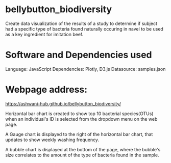 # bellybutton_biodiversity
Create data visualization of the results of a study to determine if subject had a specific type of bacteria found naturally occuring in navel to be used as a key ingredient for imitation beef.

# Software and Dependencies used
Language: JavaScript
Dependencies: Plotly, D3.js
Datasource: samples.json

# Webpage address:
https://ashwani-hub.github.io/bellybutton_biodiversity/

Horizontal bar chart is created to show top 10 bacterial species(OTUs) when an individual's ID is selected from the dropdown menu on the web page.

A Gauge chart is displayed to the right of the horizontal bar chart, that updates to show weekly washing frequency.

A bubble chart is displayed at the bottom of the page, where the bubble's size correlates to the amount of the type of bacteria found in the sample.